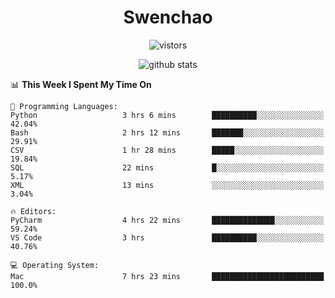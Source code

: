 <h1 align="center">Swenchao</h3>

<p align="center">
  <img src="https://visitor-badge.glitch.me/badge?page_id=Swenchao" alt="vistors" />
</p>

<p align="center">
  <img src="https://github-readme-stats.vercel.app/api?username=Swenchao&count_private=true&show_icons=true&theme=vue-dark&hide_title=true" alt="github stats" />
</p>

<!--START_SECTION:waka-->
📊 **This Week I Spent My Time On** 

```text
💬 Programming Languages: 
Python                   3 hrs 6 mins        ██████████░░░░░░░░░░░░░░░   42.04% 
Bash                     2 hrs 12 mins       ███████░░░░░░░░░░░░░░░░░░   29.91% 
CSV                      1 hr 28 mins        █████░░░░░░░░░░░░░░░░░░░░   19.84% 
SQL                      22 mins             █░░░░░░░░░░░░░░░░░░░░░░░░   5.17% 
XML                      13 mins             ░░░░░░░░░░░░░░░░░░░░░░░░░   3.04%

🔥 Editors: 
PyCharm                  4 hrs 22 mins       ██████████████░░░░░░░░░░░   59.24% 
VS Code                  3 hrs               ██████████░░░░░░░░░░░░░░░   40.76%

💻 Operating System: 
Mac                      7 hrs 23 mins       █████████████████████████   100.0%

```


<!--END_SECTION:waka-->
